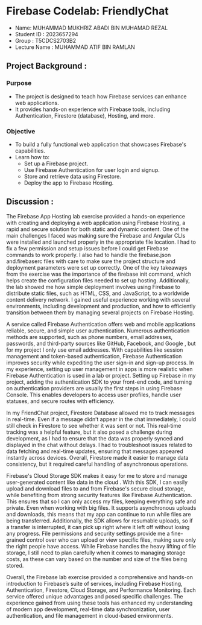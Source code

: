 # Firebase Codelab: FriendlyChat

- Name: MUHAMMAD MUKHRIZ ABADI BIN MUHAMAD REZAL
- Student ID : 2023657294
- Group : T5CDCS2703B2
- Lecture Name : MUHAMMAD ATIF BIN RAMLAN

## Project Background : 

### Purpose
- The project is designed to teach how Firebase services can enhance web applications.
- It provides hands-on experience with Firebase tools, including Authentication, Firestore (database), Hosting, and more.

### Objective
- To build a fully functional web application that showcases Firebase's capabilities.
- Learn how to: 
  - Set up a Firebase project.
  - Use Firebase Authentication for user login and signup.
  - Store and retrieve data using Firestore.
  - Deploy the app to Firebase Hosting.

## Discussion : 
  The Firebase App Hosting lab exercise provided a hands-on experience with creating and deploying a web application using Firebase Hosting, a rapid and secure solution for both static and dynamic content. One of the main challenges I faced was making sure the Firebase and Angular CLIs were installed and launched properly in the appropriate file location. I had to fix a few permission and setup issues before I could get Firebase commands to work properly. I also had to handle the firebase.json and.firebaserc files with care to make sure the project structure and deployment parameters were set up correctly. One of the key takeaways from the exercise was the importance of the firebase init command, which helps create the configuration files needed to set up hosting. Additionally, the lab showed me how simple deployment involves using Firebase to distribute static files, such as HTML, CSS, and JavaScript, to a worldwide content delivery network. I gained useful experience working with several environments, including development and production, and how to efficiently transition between them by managing several projects on Firebase Hosting.

  A service called Firebase Authentication offers web and mobile applications reliable, secure, and simple user authentication. Numerous authentication methods are supported, such as phone numbers, email addresses, passwords, and third-party sources like GitHub, Facebook, and Google , but for my project I only use email addresses. With capabilities like session management and token-based authentication, Firebase Authentication improves security while expediting the user sign-in and sign-up process. In my experience, setting up user management in apps is more realistic when Firebase Authentication is used in a lab or project. Setting up Firebase in my project, adding the authentication SDK to your front-end code, and turning on authentication providers are usually the first steps in using Firebase Console. This enables developers to access user profiles, handle user statuses, and secure routes with efficiency. 

  In my FriendChat project, Firestore Database allowed me to track messages in real-time. Even if a message didn’t appear in the chat immediately, I could still check in Firestore to see whether it was sent or not. This real-time tracking was a helpful feature, but it also posed a challenge during development, as I had to ensure that the data was properly synced and displayed in the chat without delays. I had to troubleshoot issues related to data fetching and real-time updates, ensuring that messages appeared instantly across devices. Overall, Firestore made it easier to manage data consistency, but it required careful handling of asynchronous operations.

  Firebase's Cloud Storage SDK makes it easy for me to store and manage user-generated content like data in the cloud . With this SDK, I can easily upload and download files to and from Firebase's secure cloud storage, while benefiting from strong security features like Firebase Authentication. This ensures that so I  can only access my files, keeping everything safe and private. Even when working with big files. It supports asynchronous uploads and downloads, this means that my app can continue to run while files are being transferred. Additionally, the SDK allows for resumable uploads, so if a transfer is interrupted, it can pick up right where it left off without losing any progress. File permissions and security settings provide me a fine-grained control over who can upload or view specific files, making sure only the right people have access. While Firebase handles the heavy lifting of file storage, I still need to plan carefully when it comes to managing storage costs, as these can vary based on the number and size of the files being stored.

  Overall, the Firebase lab exercise provided a comprehensive and hands-on introduction to Firebase’s suite of services, including Firebase Hosting, Authentication, Firestore, Cloud Storage, and Performance Monitoring. Each service offered unique advantages and posed specific challenges. The experience gained from using these tools has enhanced my understanding of modern app development, real-time data synchronization, user authentication, and file management in cloud-based environments.

